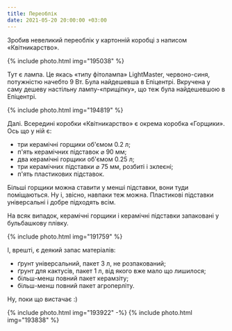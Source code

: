 ```yaml
---
title: Переоблік
date: 2021-05-20 20:00:00 +03:00
---
```


Зробив невеликий переоблік у картонній коробці з написом «Квітникарство».

{% include photo.html img="195038" %}

Тут є лампа. Це якась «типу фітолампа» LightMaster, червоно-синя, потужністю начебто 9 Вт. Була найдешевша в Епіцентрі. Вкручена у саму дешеву настільну лампу-«прищіпку», що теж була найдешевшою в Епіцентрі.

{% include photo.html img="194819" %}

Далі. Всередині коробки «Квітникарство» є окрема коробка «Горщики». Ось що у ній є:

- три керамічні горщики об'ємом 0.2 л;
- п'ять керамічних підставок ⌀ 90 мм;
- два керамічні горщики об'ємом 0.25 л;
- три керамічних підставки ⌀ 75 мм, розбиті і зклеєні;
- п'ять пластикових підставок.

Більші горщики можна ставити у менші підставки, вони туди поміщаються. Ну і, звісно, навпаки теж можна. Пластикові підставки універсальні і добре підходять всім.

На всяк випадок, керамічні горщики і керамічні підставки запаковані у бульбашкову плівку.

{% include photo.html img="191759" %}

І, врешті, є деякий запас матеріалів:

- ґрунт універсальний, пакет 3 л, не розпакований;
- ґрунт для кактусів, пакет 1 л, від якого вже мало що лишилося;
- більш-менш повний пакет керамзіту;
- більш-менш повний пакет агроперліту.

Ну, поки що вистачає :)

{% include photo.html img="193922" -%}
{% include photo.html img="193838" %}

